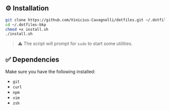 ## ⚙️ Installation

```bash
git clone https://github.com/Vinicius-Cavagnolli/dotfiles.git ~/.dotfiles-bkp
cd ~/.dotfiles-bkp
chmod +x install.sh
./install.sh
```

> ⚠️ The script will prompt for `sudo` to start some utilities.

## ✅ Dependencies

Make sure you have the following installed:

- `git`
- `curl`
- `npm`
- `vim`
- `zsh`
